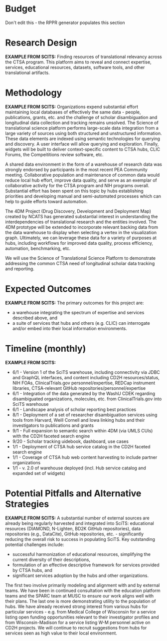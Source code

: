 # Budget
Don't edit this - the RPPR generator populates this section

# Research Design
**EXAMPLE FROM SCITS:**
Finding resources of translational relevancy across the CTSA program. This platform aims to reveal and connect expertise, services, educational resources, datasets, software tools, and other translational artifacts.
# Methodology
**EXAMPLE FROM SCITS:** 
Organizations expend substantial effort maintaining local databases of effectively the same data - people, publications, grants, etc. and the challenge of scholar disambiguation and longitudinal data collection and tracking remains unsolved. The Science of translational science platform performs large-scale data integration from a large variety of sources using both structured and unstructured information. These data elements are indexed using semantic technologies for querying and discovery. A user interface will allow querying and exploration. Finally, widgets will be built to deliver context-specific content to CTSA hubs, CLIC Forums, the Compeititions review software, etc.

A shared data environment in the form of a warehouse of research data was strongly endorsed by participants in the most recent PEA Community meeting. Collaborative population and maintenance of common data would reduce local hub effort, improve data quality, and serve as an exemplar of collaborative activity for the CTSA program and NIH programs overall. Substantial effort has been spent on this topic by hubs establishing priorities and developing manual and semi-automated processes which can help to guide efforts toward automation.

The 4DM Project (Drug Discovery, Development and Deployment Map) created by NCATS has generated substantial interest in understanding the interdependencies of translational research and the entities involved. The 4DM prototype will be extended to incorporate relevant backing data from the data warehouse to display when selecting a vertex in the visualization graph. Ultimately, we can leverage these data for a variety of purposes at hubs, including workflows for improved data quality, process efficiency, automation, benchmarking, etc.

We will use the Science of Translational Science Platform to demonstrate addressing the common CTSA need of longitudinal scholar data tracking and reporting.
# Expected Outcomes
**EXAMPLE FROM SCITS:**
The primary outcomes for this project are:
* a warehouse integrating the spectrum of expertise and services described above, and
* a suite of services that hubs and others (e.g. CLIC) can interrogate and/or embed into their local information environments.
# Timeline (monthly)
**EXAMPLE FROM SCITS:**
* 6/1 - Version 1 of the SciTS warehouse, including connectivity via JDBC and GraphQL interfaces, and content including CD2H resources/status, NIH FOAs, ClinicalTrials.gov personnel/expertise, REDCap instrument libraries, CTSA-relevant GitHub repositories/personnel/expertise
* 6/1 - Integration of the data generated by the WashU CDEK regarding disambiguated organizations, molecules, etc. from ClinicalTrials.gov into SciTS warehouse
* 6/1 - Landscape analysis of scholar reporting best practices
* 8/1 - Deployment of a set of researcher disambiguation services using tools from Harvard, Weill Cornell and Iowa linking hubs and their investigators to publications and grants
* 9/1 - Full expansion to semantic search within 4DM (via UMLS CUIs) with the CD2H faceted search engine
* 9/20 - Scholar tracking uidebook, dashboard, use cases
* 1/1 - Deployment of CTSA hub service catalog in the CD2H faceted search engine
* 1/1 - Coverage of CTSA hub web content harvesting to include partner organizations
* 1/1 -  v. 2.0 of warehouse deployed (incl. Hub service catalog and expanded set of widgets)

# Potential Pitfalls and Alternative Strategies
**EXAMPLE FROM SCITS:**
A substantial number of external sources are already being regularly harvested and integrated into SciTS: educational resources (DIAMOND, N-Lighten, BD2K GitHub repositories), data repositories (e.g., DataCite), GitHub repositories, etc. - significantly reducing the overall risk to success in populating SciTS. Key outstanding potential challenges include:
* successful harmonization of educational resources, simplifying the current diversity of their descriptions,
* formulation of an effective descriptive framework for services provided by CTSA hubs, and
* significant services adoption by the hubs and other organizations.

The first two involve primarily modeling and alignment with and by external teams.  We have been in continued consultation with the education platform teams and the SPARC team at MUSC to ensure our work aligns well with their plans. The last one is more demonstrating utility to the population of hubs.  We have already received strong interest from various hubs for particular services - e.g. from Medical College of Wisconsin for a service listing open funding opportunities relevant to their investigator profiles and from Wisconsin-Madison for a service listing W-M personnel active on CD2H projects.  We will continue to recruit suggestions from hubs for services seen as high value to their local environment.
